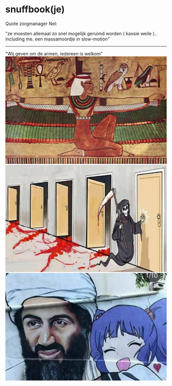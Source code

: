 # snuffbook(je)

Quote zorgmanager Nel:

"ze moesten allemaal zo snel mogelijk geruimd worden ( kassie weile ).. including me.
 een massamoordje in slow-motion"
 
 -----------------------------------------------------------------------
 
 "Wij geven om de armen, iedereen is welkom"
![](https://github.com/nixworks/Snuff-book/blob/master/business%20model/wasteil/AI/ArtBoard%20Image%20(425).jpg)
![](https://github.com/nixworks/Snuff-book/blob/master/book%20slot/slot%20machine/AI/ArtBoard%20Image%20(412).jpg)
![](https://github.com/nixworks/Snuff-book/blob/master/gifkabinet/designer%20killing/AI/ArtBoard%20Image%20(414).jpg)
